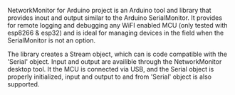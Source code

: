 
NetworkMonitor for Arduino project is an Arduino tool and library that provides inout and output similar to the Arduino SerialMonitor. It provides for remote logging and debugging any WiFI enabled MCU (only tested with esp8266 & esp32) and is ideal for managing devices in the field when the SerialMonitor is not an option.


The library creates a Stream object, which can is code compatible with the 'Serial' object.  Input and output are availible through the NetworkMonitor desktop tool.
It the MCU is connected via USB, and the Serial object is properly initialized, input and output to and from 'Serial' object is also supported.

